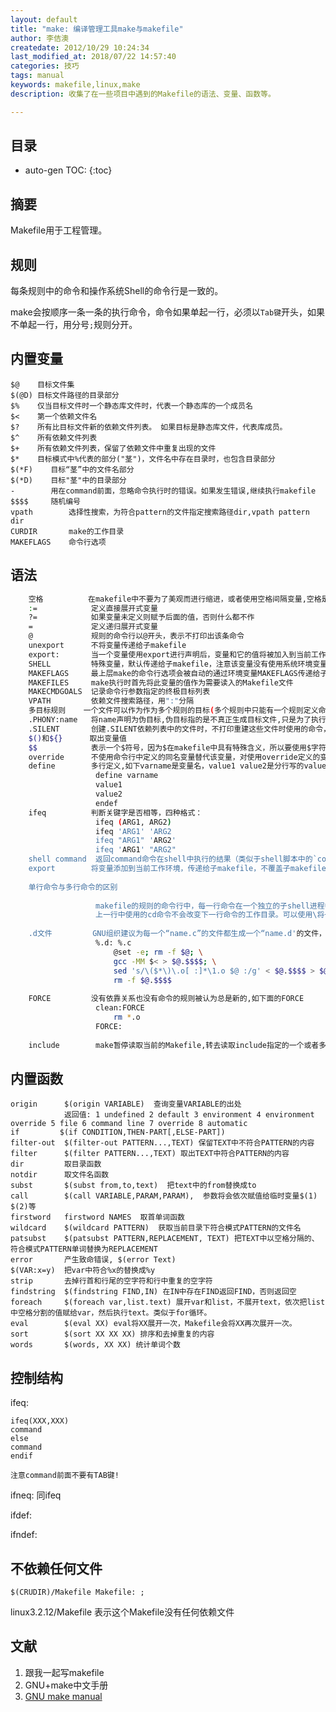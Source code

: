 ```yaml
---
layout: default
title: "make: 编译管理工具make与makefile"
author: 李佶澳
createdate: 2012/10/29 10:24:34
last_modified_at: 2018/07/22 14:57:40
categories: 技巧
tags: manual
keywords: makefile,linux,make
description: 收集了在一些项目中遇到的Makefile的语法、变量、函数等。

---
```


## 目录
* auto-gen TOC:
{:toc}

## 摘要

Makefile用于工程管理。

## 规则 

每条规则中的命令和操作系统Shell的命令行是一致的。

make会按顺序一条一条的执行命令，命令如果单起一行，必须以`Tab键`开头，如果不单起一行，用分号`;`规则分开。

## 内置变量

	$@    目标文件集
	$(@D) 目标文件路径的目录部分
	$%    仅当目标文件时一个静态库文件时，代表一个静态库的一个成员名
	$<    第一个依赖文件名
	$?    所有比目标文件新的依赖文件列表。 如果目标是静态库文件，代表库成员。
	$^    所有依赖文件列表
	$+    所有依赖文件列表，保留了依赖文件中重复出现的文件
	$*    目标模式中%代表的部分("茎")，文件名中存在目录时，也包含目录部分
	$(*F)    目标“茎”中的文件名部分
	$(*D)    目标"茎"中的目录部分
	-        用在command前面，忽略命令执行时的错误。如果发生错误,继续执行makefile
	$$$$     随机编号
	vpath        选择性搜索，为符合pattern的文件指定搜索路径dir,vpath pattern dir
	CURDIR       make的工作目录 
	MAKEFLAGS    命令行选项

## 语法 

```bash
	空格          在makefile中不要为了美观而进行缩进，或者使用空格间隔变量,空格是makefile语法的一部分
	:=            定义直接展开式变量
	?=            如果变量未定义则赋予后面的值，否则什么都不作
	=             定义递归展开式变量
	@             规则的命令行以@开头，表示不打印出该条命令
	unexport      不将变量传递给子makefile
	export:       当一个变量使用export进行声明后，变量和它的值将被加入到当前工作的环境变量中，以后make执行的所有规则的命令都可以使用这个变量。
	SHELL         特殊变量，默认传递给子makefile，注意该变量没有使用系统环境变量中的定义，GNUmake默认值为/bin/sh
	MAKEFLAGS     最上层make的命令行选项会被自动的通过环境变量MAKEFLAGS传递给子make进程。
	MAKEFILES     make执行时首先将此变量的值作为需要读入的Makefile文件
	MAKECMDGOALS  记录命令行参数指定的终极目标列表
	VPATH         依赖文件搜索路径，用":"分隔
	多目标规则    一个文件可以作为作为多个规则的目标(多个规则中只能有一个规则定义命令)。以这个文件为目标的规则的所有依赖文件将会被合并成此目标的一个依赖文件列表。
	.PHONY:name   将name声明为伪目标,伪目标指的是不真正生成目标文件,只是为了执行后面的指令
	.SILENT       创建.SILENT依赖列表中的文件时，不打印重建这些文件时使用的命令，例如  .SILENT : all
	$()和${}      取出变量值
	$$            表示一个$符号，因为$在makefile中具有特殊含义，所以要使用$字符时，需要使用$$，类似于C语言中的转义字符
	override      不使用命令行中定义的同名变量替代该变量，对使用override定义的变量追加值时，也需要使用override
	define        多行定义,如下varname是变量名，value1 value2是分行写的value的组成部分,以endef结束 
	               define varname
	               value1
	               value2
	               endef
	ifeq          判断关键字是否相等，四种格式： 
	               ifeq (ARG1, ARG2)    
	               ifeq 'ARG1' 'ARG2
	               ifeq "ARG1" 'ARG2'
	               ifeq 'ARG1' "ARG2"
	shell command  返回command命令在shell中执行的结果（类似于shell脚本中的`command`），注意大小写的含义不同，大写的SHELL是一个特殊变量
	export        将变量添加到当前工作环境，传递给子makefile，不覆盖子makefile中的同名变量(除非是-e选项)。没有使用export的变量（除了一些特殊变量）不传递给子makefile
	
	单行命令与多行命令的区别
	
	               makefile的规则的命令行中，每一行命令在一个独立的子shell进程中被执行。
	               上一行中使用的cd命令不会改变下一行命令的工作目录。可以使用\将一行命令多行排版(与C语言中的\符号作用类似)
	
	.d文件         GNU组织建议为每一个“name.c”的文件都生成一个“name.d'的文件，存放.c文件的依赖关系
	               %.d: %.c
	                   @set -e; rm -f $@; \
	                   gcc -MM $< > $@.$$$$; \
	                   sed 's/\($*\)\.o[ :]*\1.o $@ :/g' < $@.$$$$ > $@; \
	                   rm -f $@.$$$$
	
	FORCE         没有依靠关系也没有命令的规则被认为总是新的,如下面的FORCE
	               clean:FORCE
	                   rm *.o
	               FORCE:
	
	include        make暂停读取当前的Makefile,转去读取include指定的一个或者多个文件，完成以后继续当前Makefile的读取

```

## 内置函数

	origin      $(origin VARIABLE)  查询变量VARIABLE的出处
	            返回值: 1 undefined 2 default 3 environment 4 environment override 5 file 6 command line 7 override 8 automatic 
	if         $(if CONDITION,THEN-PART[,ELSE-PART])
	filter-out  $(filter-out PATTERN...,TEXT) 保留TEXT中不符合PATTERN的内容
	filter      $(filter PATTERN...,TEXT) 取出TEXT中符合PATTERN的内容
	dir         取目录函数
	notdir      取文件名函数
	subst       $(subst from,to,text)  把text中的from替换成to
	call        $(call VARIABLE,PARAM,PARAM),  参数将会依次赋值给临时变量$(1) $(2)等
	firstword   firstword NAMES  取首单词函数
	wildcard    $(wildcard PATTERN)  获取当前目录下符合模式PATTERN的文件名
	patsubst    $(patsubst PATTERN,REPLACEMENT, TEXT) 把TEXT中以空格分隔的、符合模式PATTERN单词替换为REPLACEMENT
	error       产生致命错误, $(error Text)
	$(VAR:x=y)  把var中符合%x的替换成%y
	strip       去掉行首和行尾的空字符和行中重复的空字符
	findstring  $(findstring FIND,IN) 在IN中存在FIND返回FIND，否则返回空
	foreach     $(foreach var,list.text) 展开var和list，不展开text，依次把list中空格分割的值赋给var，然后执行text。类似于for循环。
	eval        $(eval XX) eval将XX展开一次，Makefile会将XX再次展开一次。
	sort        $(sort XX XX XX) 排序和去掉重复的内容
	words       $(words, XX XX) 统计单词个数

## 控制结构 

ifeq:

	ifeq(XXX,XXX)
	command
	else 
	command
	endif
	
	注意command前面不要有TAB键!

ifneq: 同ifeq

ifdef:

ifndef:


## 不依赖任何文件

	$(CRUDIR)/Makefile Makefile: ;

linux3.2.12/Makefile 表示这个Makefile没有任何依赖文件

## 文献

1. 跟我一起写makefile
2. GNU+make中文手册
3. [GNU make manual][3]

[3]: https://www.gnu.org/software/make/manual/ "GNU make manual"
